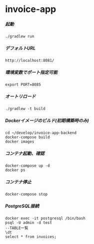 # invoice-app

##### 起動
```
./gradlew run
```

##### デフォルトURL
```
http://localhost:8081/
```

##### 環境変数でポート指定可能
```
export PORT=8085
```

##### オートリロード

```
./gradlew -t build
```

##### Dockerイメージのビルド(初期構築時のみ)
```
cd ~/develop/invoice-app-backend
docker-compose build
docker images
```

##### コンテナ起動、確認
```
docker-compose up -d
docker ps
```

##### コンテナ停止
```
docker-compose stop
```

##### PostgreSQL接続
```
docker exec -it postgresql /bin/bash
psql -U admin -d test
--TABLE一覧
\dt
select * from invoices;
```
